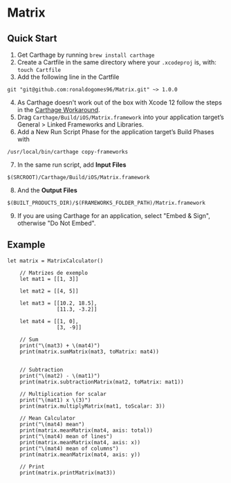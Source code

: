 # Matrix

## Quick Start 
1. Get Carthage by running `brew install carthage`
2. Create a Cartfile in the same directory where your `.xcodeproj` is, with: `touch Cartfile`
3. Add the following line in the Cartfile 
  ```
git "git@github.com:ronaldogomes96/Matrix.git" ~> 1.0.0
```
4. As Carthage doesn't work out of the box with Xcode 12 follow the steps in the [Carthage Workaround](https://github.com/Carthage/Carthage/blob/master/Documentation/Xcode12Workaround.md).
5. Drag `Carthage/Build/iOS/Matrix.framework` into your application target’s General > Linked Frameworks and Libraries.
6. Add a New Run Script Phase for the application target’s Build Phases with
  ```
/usr/local/bin/carthage copy-frameworks
```
7. In the same run script, add **Input Files**
```
$(SRCROOT)/Carthage/Build/iOS/Matrix.framework
```
8.  And the **Output Files**
```
$(BUILT_PRODUCTS_DIR)/$(FRAMEWORKS_FOLDER_PATH)/Matrix.framework
```
9. If you are using Carthage for an application, select "Embed & Sign", otherwise "Do Not Embed". 

## Example
```
let matrix = MatrixCalculator()
    
    // Matrizes de exemplo
    let mat1 = [[1, 3]]
    
    let mat2 = [[4, 5]]
    
    let mat3 = [[10.2, 18.5],
                [11.3, -3.2]]
    
    let mat4 = [[1, 0],
                [3, -9]]
                
    // Sum
    print("\(mat3) + \(mat4)")
    print(matrix.sumMatrix(mat3, toMatrix: mat4))
        
        
    // Subtraction
    print("\(mat2) - \(mat1)")
    print(matrix.subtractionMatrix(mat2, toMatrix: mat1))
        
    // Multiplication for scalar
    print("\(mat1) x \(3)")
    print(matrix.multiplyMatrix(mat1, toScalar: 3))
        
    // Mean Calculator
    print("\(mat4) mean")
    print(matrix.meanMatrix(mat4, axis: total))
    print("\(mat4) mean of lines")
    print(matrix.meanMatrix(mat4, axis: x))
    print("\(mat4) mean of columns")
    print(matrix.meanMatrix(mat4, axis: y))
        
    // Print
    print(matrix.printMatrix(mat3))
```
